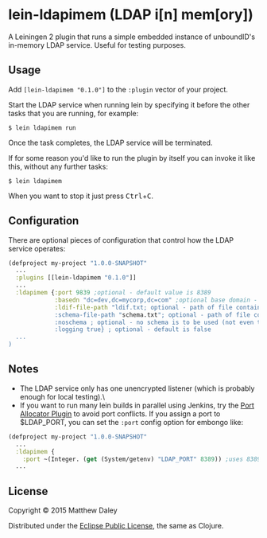 # lein-ldapimem (LDAP i[n] mem[ory])

A Leiningen 2 plugin that runs a simple embedded instance of unboundID's in-memory LDAP service. Useful for testing purposes.

## Usage

Add `[lein-ldapimem "0.1.0"]` to the `:plugin` vector of your project.

Start the LDAP service when running lein by specifying it before the other tasks that you are running, for example:

    $ lein ldapimem run
    
Once the task completes, the LDAP service will be terminated.

If for some reason you'd like to run the plugin by itself you can invoke it like this, without any further tasks:

    $ lein ldapimem

When you want to stop it just press <kbd>Ctrl</kbd>+<kbd>C</kbd>.

## Configuration

There are optional pieces of configuration that control how the LDAP service operates:

```clojure
(defproject my-project "1.0.0-SNAPSHOT"
  ...
  :plugins [[lein-ldapimem "0.1.0"]]
  ...
  :ldapimem {:port 9839 ;optional - default value is 8389
             :basedn "dc=dev,dc=mycorp,dc=com" ;optional base domain - default is dc=example,dc=com
             :ldif-file-path "ldif.txt; optional - path of file containing valid LDIF data
             :schema-file-path "schema.txt"; optional - path of file containing the schema
             :noschema ; optional - no schema is to be used (not even the default one)
             :logging true} ; optional - default is false
  ...
)
```

## Notes

* The LDAP service only has one unencrypted listener (which is probably enough for local testing).\
* If you want to run many lein builds in parallel using Jenkins, try the [Port Allocator Plugin](https://wiki.jenkins-ci.org/display/JENKINS/Port+Allocator+Plugin) to avoid port conflicts. If you assign a port to $LDAP_PORT, you can set the `:port` config option for embongo like:

```clojure
(defproject my-project "1.0.0-SNAPSHOT"
  ...
  :ldapimem {
    :port ~(Integer. (get (System/getenv) "LDAP_PORT" 8389)) ;uses 8389 if env variable not set
  ...
```

## License

Copyright © 2015 Matthew Daley

Distributed under the [Eclipse Public License](http://www.eclipse.org/legal/epl-v10.html), the same as Clojure.

